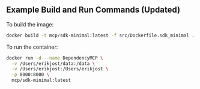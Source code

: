 ## Example Build and Run Commands (Updated)

To build the image:

```bash
docker build -t mcp/sdk-minimal:latest -f src/Dockerfile.sdk_minimal .
```

To run the container:

```bash
docker run -d --name DependencyMCP \
  -v /Users/erikjost/data:/data \
  -v /Users/erikjost:/Users/erikjost \
  -p 8000:8000 \
  mcp/sdk-minimal:latest
``` 